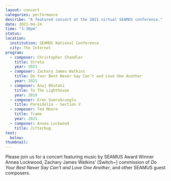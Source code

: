 ```yaml
---
layout: concert
categories: performance
describe: "A featured concert at the 2021 virtual SEAMUS conference."
date: 2021-04-24
time: "3:30pm"
status:
location:
  institution: SEAMUS National Conference
  city: The Internet
program:
  - composer: Christopher Chandler
    title: Strata
    year: 2021
  - composer: Zachary James Watkins
    title: Do Your Best Never Say Can’t and Love One Another
    year: 2021
  - composer: Anuj Bhutani
    title: To The Lighthouse
    year: 2019
  - composer: Eren Gumrukcuoglu
    title: Pareidolia - Section V
  - composer: Ted Moore
    title: frame
    year: 2021
  - composer: Annea Lockwood
    title: Jitterbug
text:
  below:
thumbnail:
---
```


Please join us for a concert featuring music by SEAMUS Award Winner Annea Lockwood, Zachary James Watkins' [Switch~] commission of *Do Your Best Never Say Can't and Love One Another*, and other SEAMUS guest composers.
